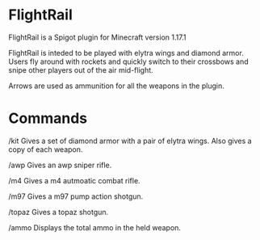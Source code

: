 # FlightRail

FlightRail is a Spigot plugin for Minecraft version 1.17.1

FlightRail is inteded to be played with elytra wings and diamond armor. Users fly around with rockets and quickly switch to their crossbows and snipe other players out of the air mid-flight.

Arrows are used as ammunition for all the weapons in the plugin.

# Commands
  /kit
    Gives a set of diamond armor with a pair of elytra wings. Also gives a copy of each weapon.

  /awp
    Gives an awp sniper rifle.
  
  /m4
    Gives a m4 autmoatic combat rifle.
    
  /m97
    Gives a m97 pump action shotgun.
  
  /topaz
    Gives a topaz shotgun.
  
  /ammo
    Displays the total ammo in the held weapon.

